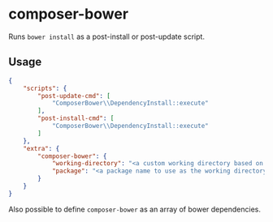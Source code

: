 # composer-bower

Runs `bower install` as a post-install or post-update script.

## Usage

```` json
{
    "scripts": {
        "post-update-cmd": [
            "ComposerBower\\DependencyInstall::execute"
        ],
        "post-install-cmd": [
            "ComposerBower\\DependencyInstall::execute"
        ]
    },
    "extra": {
        "composer-bower": {
            "working-directory": "<a custom working directory based on current working directory>",
            "package": "<a package name to use as the working directory (optional)>"
        }
    }
}
````

Also possible to define `composer-bower` as an array of bower dependencies.
